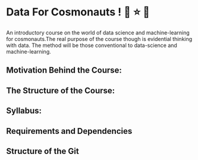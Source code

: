 # Data For Cosmonauts ! :star2: :star: :dizzy:

An introductory course on the world of data science and machine-learning for cosmonauts.The real purpose of the course though is evidential thinking with data. The method will be those conventional to data-science and machine-learning. 


## Motivation Behind the Course: 


## The Structure of the Course: 


## Syllabus: 


## Requirements and Dependencies 


## Structure of the Git




